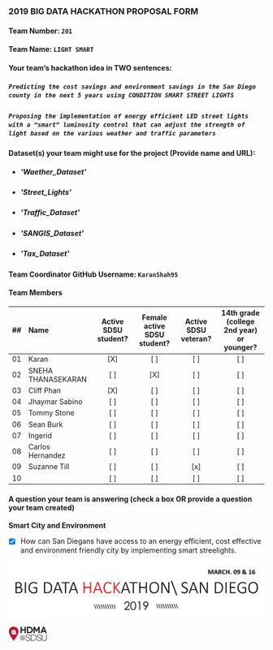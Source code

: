 ### 2019 BIG DATA HACKATHON PROPOSAL FORM

#### Team Number: `201`  

#### Team Name: `LIGHT SMART`    

#### Your team’s hackathon idea in TWO sentences:
##### `Predicting the cost savings and environment savings in the San Diego county in the next 5 years using CONDITION SMART STREET LIGHTS `
##### `Proposing the implementation of energy efficient LED street lights with a “smart” luminosity control that can adjust the strength of light based on the various weather and traffic parameters`  

#### Dataset(s) your team might use for the project (Provide name and URL):
- ##### 'Waether_Dataset'
- ##### 'Street_Lights'
- ##### 'Traffic_Dataset'
- ##### 'SANGIS_Dataset'
- ##### 'Tax_Dataset'

#### Team Coordinator GitHub Username: `KaranShah95`

#### Team Members
| ## |        Name         | Active SDSU student? | Female active SDSU student? | Active SDSU veteran? | 14th grade (college 2nd year) or younger? |
| -- | :------------------ |        :---:         |            :---:            |        :---:         |                  :---:                    |
| 01 | Karan               |         [X]          |             [ ]             |         [ ]          |                   [ ]                     |
| 02 |  SNEHA THANASEKARAN |         [ ]          |             [X]             |         [ ]          |                   [ ]                     |
| 03 |    Cliff Phan       |         [X]          |             [ ]             |         [ ]          |                   [ ]                     |
| 04 |    Jhaymar Sabino   |         [ ]          |             [ ]             |         [ ]          |                   [ ]                     |
| 05 |    Tommy Stone      |         [ ]          |             [ ]             |         [ ]          |                   [ ]                     |
| 06 |    Sean Burk        |         [ ]          |             [ ]             |         [ ]          |                   [ ]                     |
| 07 |     Ingerid         |         [ ]          |             [ ]             |         [ ]          |                   [ ]                     |
| 08 |Carlos Hernandez     |         [ ]          |             [ ]             |         [ ]          |                   [ ]                     |
| 09 |Suzanne Till         |         [ ]          |             [ ]             |         [x]          |                   [ ]                     |
| 10 |                     |         [ ]          |             [ ]             |         [ ]          |                   [ ]                     |

#### A question your team is answering (check a box OR provide a question your team created)

**Smart City and Environment**
- [X] How can San Diegans have access to an energy efficient, cost effective and environment friendly city by implementing smart streelights.


![bigdatahackathon4sd](https://github.com/BigDataForSanDiego/00-Proposal-Templates/blob/master/img/big_data_2019.jpg "Big Data Hackathon for San Diego 2019")  

<img height="15%" width="15%" alt="hdma" src="https://github.com/BigDataForSanDiego/00-Proposal-Templates/blob/master/img/hdma2.png">
